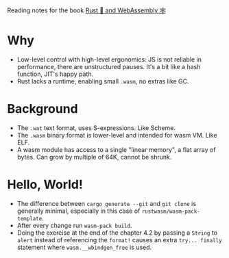 Reading notes for the book [Rust 🦀 and WebAssembly 🕸](https://rustwasm.github.io/book/)

# Why
- Low-level control with high-level ergonomics: JS is not reliable in performance, there are unstructured pauses. It's a bit like a hash function, JIT's happy path.
- Rust lacks a runtime, enabling small `.wasm`, no extras like GC.

# Background

- The `.wat` text format, uses S-expressions. Like Scheme.
- The `.wasm` binary format is lower-level and intended for wasm VM. Like ELF.
- A wasm module has access to a single "linear memory", a flat array of bytes. Can grow by multiple of 64K, cannot be shrunk.

# Hello, World!
- The difference between `cargo generate --git` and `git clone` is generally minimal, especially in this case of `rustwasm/wasm-pack-template`.
- After every change run `wasm-pack build`.
- Doing the exercise at the end of the chapter 4.2 by passing a `String` to `alert` instead of referencing the `format!` causes an extra `try... finally` statement where `wasm.__wbindgen_free` is used.